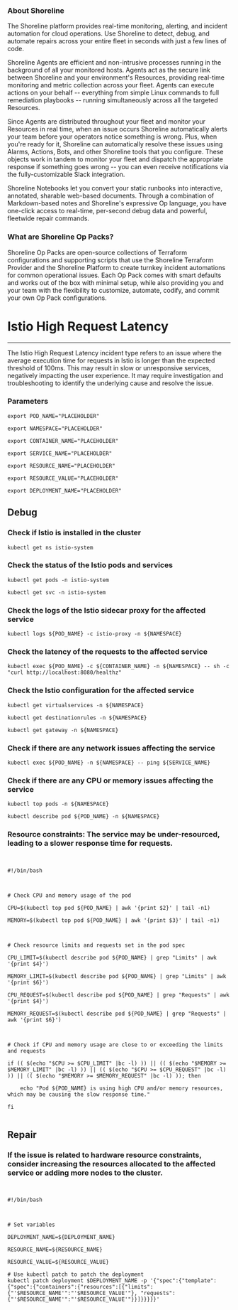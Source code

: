 
### About Shoreline
The Shoreline platform provides real-time monitoring, alerting, and incident automation for cloud operations. Use Shoreline to detect, debug, and automate repairs across your entire fleet in seconds with just a few lines of code.

Shoreline Agents are efficient and non-intrusive processes running in the background of all your monitored hosts. Agents act as the secure link between Shoreline and your environment's Resources, providing real-time monitoring and metric collection across your fleet. Agents can execute actions on your behalf -- everything from simple Linux commands to full remediation playbooks -- running simultaneously across all the targeted Resources.

Since Agents are distributed throughout your fleet and monitor your Resources in real time, when an issue occurs Shoreline automatically alerts your team before your operators notice something is wrong. Plus, when you're ready for it, Shoreline can automatically resolve these issues using Alarms, Actions, Bots, and other Shoreline tools that you configure. These objects work in tandem to monitor your fleet and dispatch the appropriate response if something goes wrong -- you can even receive notifications via the fully-customizable Slack integration.

Shoreline Notebooks let you convert your static runbooks into interactive, annotated, sharable web-based documents. Through a combination of Markdown-based notes and Shoreline's expressive Op language, you have one-click access to real-time, per-second debug data and powerful, fleetwide repair commands.

### What are Shoreline Op Packs?
Shoreline Op Packs are open-source collections of Terraform configurations and supporting scripts that use the Shoreline Terraform Provider and the Shoreline Platform to create turnkey incident automations for common operational issues. Each Op Pack comes with smart defaults and works out of the box with minimal setup, while also providing you and your team with the flexibility to customize, automate, codify, and commit your own Op Pack configurations.

# Istio High Request Latency
---

The Istio High Request Latency incident type refers to an issue where the average execution time for requests in Istio is longer than the expected threshold of 100ms. This may result in slow or unresponsive services, negatively impacting the user experience. It may require investigation and troubleshooting to identify the underlying cause and resolve the issue.

### Parameters
```shell
export POD_NAME="PLACEHOLDER"

export NAMESPACE="PLACEHOLDER"

export CONTAINER_NAME="PLACEHOLDER"

export SERVICE_NAME="PLACEHOLDER"

export RESOURCE_NAME="PLACEHOLDER"

export RESOURCE_VALUE="PLACEHOLDER"

export DEPLOYMENT_NAME="PLACEHOLDER"
```

## Debug

### Check if Istio is installed in the cluster
```shell
kubectl get ns istio-system
```

### Check the status of the Istio pods and services
```shell
kubectl get pods -n istio-system

kubectl get svc -n istio-system
```

### Check the logs of the Istio sidecar proxy for the affected service
```shell
kubectl logs ${POD_NAME} -c istio-proxy -n ${NAMESPACE}
```

### Check the latency of the requests to the affected service
```shell
kubectl exec ${POD_NAME} -c ${CONTAINER_NAME} -n ${NAMESPACE} -- sh -c "curl http://localhost:8080/healthz"
```

### Check the Istio configuration for the affected service
```shell
kubectl get virtualservices -n ${NAMESPACE}

kubectl get destinationrules -n ${NAMESPACE}

kubectl get gateway -n ${NAMESPACE}
```

### Check if there are any network issues affecting the service
```shell
kubectl exec ${POD_NAME} -n ${NAMESPACE} -- ping ${SERVICE_NAME}
```

### Check if there are any CPU or memory issues affecting the service
```shell
kubectl top pods -n ${NAMESPACE}

kubectl describe pod ${POD_NAME} -n ${NAMESPACE}
```

### Resource constraints: The service may be under-resourced, leading to a slower response time for requests.
```shell


#!/bin/bash



# Check CPU and memory usage of the pod

CPU=$(kubectl top pod ${POD_NAME} | awk '{print $2}' | tail -n1)

MEMORY=$(kubectl top pod ${POD_NAME} | awk '{print $3}' | tail -n1)



# Check resource limits and requests set in the pod spec

CPU_LIMIT=$(kubectl describe pod ${POD_NAME} | grep "Limits" | awk '{print $4}')

MEMORY_LIMIT=$(kubectl describe pod ${POD_NAME} | grep "Limits" | awk '{print $6}')

CPU_REQUEST=$(kubectl describe pod ${POD_NAME} | grep "Requests" | awk '{print $4}')

MEMORY_REQUEST=$(kubectl describe pod ${POD_NAME} | grep "Requests" | awk '{print $6}')



# Check if CPU and memory usage are close to or exceeding the limits and requests

if (( $(echo "$CPU >= $CPU_LIMIT" |bc -l) )) || (( $(echo "$MEMORY >= $MEMORY_LIMIT" |bc -l) )) || (( $(echo "$CPU >= $CPU_REQUEST" |bc -l) )) || (( $(echo "$MEMORY >= $MEMORY_REQUEST" |bc -l) )); then

    echo "Pod ${POD_NAME} is using high CPU and/or memory resources, which may be causing the slow response time."

fi


```

## Repair

### If the issue is related to hardware resource constraints, consider increasing the resources allocated to the affected service or adding more nodes to the cluster.
```shell


#!/bin/bash



# Set variables

DEPLOYMENT_NAME=${DEPLOYMENT_NAME}

RESOURCE_NAME=${RESOURCE_NAME}

RESOURCE_VALUE=${RESOURCE_VALUE}

# Use kubectl patch to patch the deployment
kubectl patch deployment $DEPLOYMENT_NAME -p '{"spec":{"template":{"spec":{"containers":{"resources":[{"limits":{"'$RESOURCE_NAME'":"'$RESOURCE_VALUE'"}, "requests":{"'$RESOURCE_NAME'":"'$RESOURCE_VALUE'"}}]}}}}}'

```